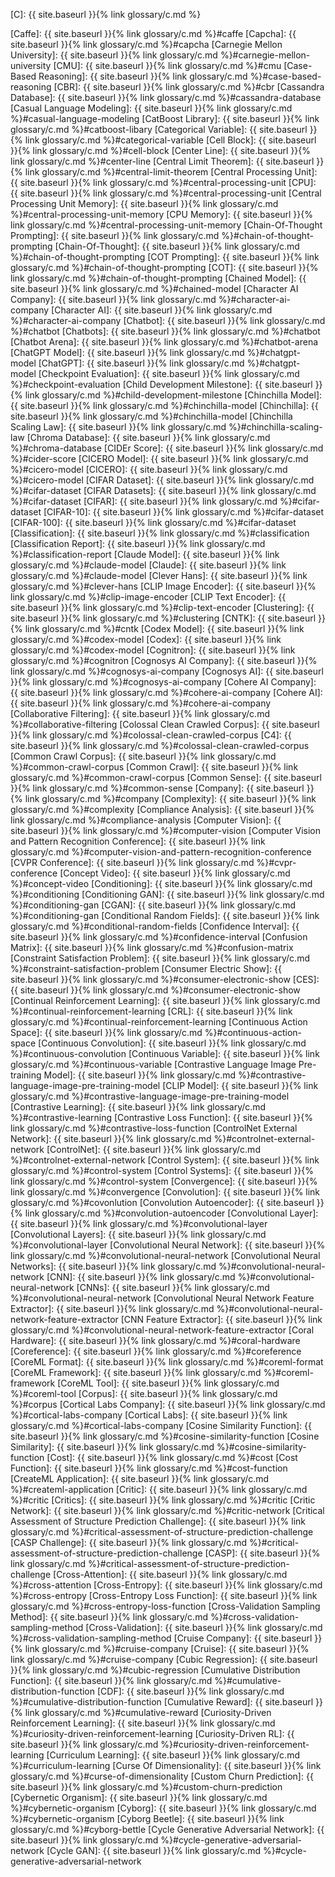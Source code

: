 [C]: {{ site.baseurl }}{% link glossary/c.md %}

[Caffe]: {{ site.baseurl }}{% link glossary/c.md %}#caffe
[Capcha]: {{ site.baseurl }}{% link glossary/c.md %}#capcha
[Carnegie Mellon University]: {{ site.baseurl }}{% link glossary/c.md %}#carnegie-mellon-university
[CMU]: {{ site.baseurl }}{% link glossary/c.md %}#cmu
[Case-Based Reasoning]: {{ site.baseurl }}{% link glossary/c.md %}#case-based-reasoning
[CBR]: {{ site.baseurl }}{% link glossary/c.md %}#cbr
[Cassandra Database]: {{ site.baseurl }}{% link glossary/c.md %}#cassandra-database
[Casual Language Modeling]: {{ site.baseurl }}{% link glossary/c.md %}#casual-language-modeling
[CatBoost Library]: {{ site.baseurl }}{% link glossary/c.md %}#catboost-libary
[Categorical Variable]: {{ site.baseurl }}{% link glossary/c.md %}#categorical-variable
[Cell Block]: {{ site.baseurl }}{% link glossary/c.md %}#cell-block
[Center Line]: {{ site.baseurl }}{% link glossary/c.md %}#center-line
[Central Limit Theorem]: {{ site.baseurl }}{% link glossary/c.md %}#central-limit-theorem
[Central Processing Unit]: {{ site.baseurl }}{% link glossary/c.md %}#central-processing-unit
[CPU]: {{ site.baseurl }}{% link glossary/c.md %}#central-processing-unit
[Central Processing Unit Memory]: {{ site.baseurl }}{% link glossary/c.md %}#central-processing-unit-memory
[CPU Memory]: {{ site.baseurl }}{% link glossary/c.md %}#central-processing-unit-memory
[Chain-Of-Thought Prompting]: {{ site.baseurl }}{% link glossary/c.md %}#chain-of-thought-prompting
[Chain-Of-Thought]: {{ site.baseurl }}{% link glossary/c.md %}#chain-of-thought-prompting
[COT Prompting]: {{ site.baseurl }}{% link glossary/c.md %}#chain-of-thought-prompting
[COT]: {{ site.baseurl }}{% link glossary/c.md %}#chain-of-thought-prompting
[Chained Model]: {{ site.baseurl }}{% link glossary/c.md %}#chained-model
[Character AI Company]: {{ site.baseurl }}{% link glossary/c.md %}#character-ai-company
[Character AI]: {{ site.baseurl }}{% link glossary/c.md %}#character-ai-company
[Chatbot]: {{ site.baseurl }}{% link glossary/c.md %}#chatbot
[Chatbots]: {{ site.baseurl }}{% link glossary/c.md %}#chatbot
[Chatbot Arena]: {{ site.baseurl }}{% link glossary/c.md %}#chatbot-arena
[ChatGPT Model]: {{ site.baseurl }}{% link glossary/c.md %}#chatgpt-model
[ChatGPT]: {{ site.baseurl }}{% link glossary/c.md %}#chatgpt-model
[Checkpoint Evaluation]: {{ site.baseurl }}{% link glossary/c.md %}#checkpoint-evaluation
[Child Development Milestone]: {{ site.baseurl }}{% link glossary/c.md %}#child-development-milestone
[Chinchilla Model]: {{ site.baseurl }}{% link glossary/c.md %}#chinchilla-model
[Chinchilla]: {{ site.baseurl }}{% link glossary/c.md %}#chinchilla-model
[Chinchilla Scaling Law]: {{ site.baseurl }}{% link glossary/c.md %}#chinchilla-scaling-law
[Chroma Database]: {{ site.baseurl }}{% link glossary/c.md %}#chroma-database
[CIDEr Score]: {{ site.baseurl }}{% link glossary/c.md %}#cider-score
[CICERO Model]: {{ site.baseurl }}{% link glossary/c.md %}#cicero-model
[CICERO]: {{ site.baseurl }}{% link glossary/c.md %}#cicero-model
[CIFAR Dataset]: {{ site.baseurl }}{% link glossary/c.md %}#cifar-dataset
[CIFAR Datasets]: {{ site.baseurl }}{% link glossary/c.md %}#cifar-dataset
[CIFAR]: {{ site.baseurl }}{% link glossary/c.md %}#cifar-dataset
[CIFAR-10]: {{ site.baseurl }}{% link glossary/c.md %}#cifar-dataset
[CIFAR-100]: {{ site.baseurl }}{% link glossary/c.md %}#cifar-dataset
[Classification]: {{ site.baseurl }}{% link glossary/c.md %}#classification
[Classification Report]: {{ site.baseurl }}{% link glossary/c.md %}#classification-report
[Claude Model]: {{ site.baseurl }}{% link glossary/c.md %}#claude-model
[Claude]: {{ site.baseurl }}{% link glossary/c.md %}#claude-model
[Clever Hans]: {{ site.baseurl }}{% link glossary/c.md %}#clever-hans
[CLIP Image Encoder]: {{ site.baseurl }}{% link glossary/c.md %}#clip-image-encoder
[CLIP Text Encoder]: {{ site.baseurl }}{% link glossary/c.md %}#clip-text-encoder
[Clustering]: {{ site.baseurl }}{% link glossary/c.md %}#clustering
[CNTK]: {{ site.baseurl }}{% link glossary/c.md %}#cntk
[Codex Model]: {{ site.baseurl }}{% link glossary/c.md %}#codex-model
[Codex]: {{ site.baseurl }}{% link glossary/c.md %}#codex-model
[Cognitron]: {{ site.baseurl }}{% link glossary/c.md %}#cognitron
[Cognosys AI Company]: {{ site.baseurl }}{% link glossary/c.md %}#cognosys-ai-company
[Cognosys AI]: {{ site.baseurl }}{% link glossary/c.md %}#cognosys-ai-company
[Cohere AI Company]: {{ site.baseurl }}{% link glossary/c.md %}#cohere-ai-company
[Cohere AI]: {{ site.baseurl }}{% link glossary/c.md %}#cohere-ai-company
[Collaborative Filtering]: {{ site.baseurl }}{% link glossary/c.md %}#collaborative-filtering
[Colossal Clean Crawled Corpus]: {{ site.baseurl }}{% link glossary/c.md %}#colossal-clean-crawled-corpus
[C4]: {{ site.baseurl }}{% link glossary/c.md %}#colossal-clean-crawled-corpus
[Common Crawl Corpus]: {{ site.baseurl }}{% link glossary/c.md %}#common-crawl-corpus
[Common Crawl]: {{ site.baseurl }}{% link glossary/c.md %}#common-crawl-corpus
[Common Sense]: {{ site.baseurl }}{% link glossary/c.md %}#common-sense
[Company]: {{ site.baseurl }}{% link glossary/c.md %}#company
[Complexity]: {{ site.baseurl }}{% link glossary/c.md %}#complexity
[Compliance Analysis]: {{ site.baseurl }}{% link glossary/c.md %}#compliance-analysis
[Computer Vision]: {{ site.baseurl }}{% link glossary/c.md %}#computer-vision
[Computer Vision and Pattern Recognition Conference]: {{ site.baseurl }}{% link glossary/c.md %}#computer-vision-and-pattern-recognition-conference
[CVPR Conference]: {{ site.baseurl }}{% link glossary/c.md %}#cvpr-conference
[Concept Video]: {{ site.baseurl }}{% link glossary/c.md %}#concept-video
[Conditioning]: {{ site.baseurl }}{% link glossary/c.md %}#conditioning
[Conditioning GAN]: {{ site.baseurl }}{% link glossary/c.md %}#conditioning-gan
[CGAN]: {{ site.baseurl }}{% link glossary/c.md %}#conditioning-gan
[Conditional Random Fields]: {{ site.baseurl }}{% link glossary/c.md %}#conditional-random-fields
[Confidence Interval]: {{ site.baseurl }}{% link glossary/c.md %}#confidence-interval
[Confusion Matrix]: {{ site.baseurl }}{% link glossary/c.md %}#confusion-matrix
[Constraint Satisfaction Problem]: {{ site.baseurl }}{% link glossary/c.md %}#constraint-satisfaction-problem
[Consumer Electric Show]: {{ site.baseurl }}{% link glossary/c.md %}#consumer-electronic-show
[CES]: {{ site.baseurl }}{% link glossary/c.md %}#consumer-electronic-show
[Continual Reinforcement Learning]: {{ site.baseurl }}{% link glossary/c.md %}#continual-reinforcement-learning
[CRL]: {{ site.baseurl }}{% link glossary/c.md %}#continual-reinforcement-learning
[Continuous Action Space]: {{ site.baseurl }}{% link glossary/c.md %}#continuous-action-space
[Continuous Convolution]: {{ site.baseurl }}{% link glossary/c.md %}#continuous-convolution
[Continuous Variable]: {{ site.baseurl }}{% link glossary/c.md %}#continuous-variable
[Contrastive Language Image Pre-training Model]: {{ site.baseurl }}{% link glossary/c.md %}#contrastive-language-image-pre-training-model
[CLIP Model]: {{ site.baseurl }}{% link glossary/c.md %}#contrastive-language-image-pre-training-model
[Contrastive Learning]: {{ site.baseurl }}{% link glossary/c.md %}#contrastive-learning
[Contrastive Loss Function]: {{ site.baseurl }}{% link glossary/c.md %}#contrastive-loss-function
[ControlNet External Network]: {{ site.baseurl }}{% link glossary/c.md %}#controlnet-external-network
[ControlNet]: {{ site.baseurl }}{% link glossary/c.md %}#controlnet-external-network
[Control System]: {{ site.baseurl }}{% link glossary/c.md %}#control-system
[Control Systems]: {{ site.baseurl }}{% link glossary/c.md %}#control-system
[Convergence]: {{ site.baseurl }}{% link glossary/c.md %}#convergence
[Convolution]: {{ site.baseurl }}{% link glossary/c.md %}#covonlution
[Convolution Autoencoder]: {{ site.baseurl }}{% link glossary/c.md %}#convolution-autoencoder
[Convolutional Layer]: {{ site.baseurl }}{% link glossary/c.md %}#convolutional-layer
[Convolutional Layers]: {{ site.baseurl }}{% link glossary/c.md %}#convolutional-layer
[Convolutional Neural Network]: {{ site.baseurl }}{% link glossary/c.md %}#convolutional-neural-network
[Convolutional Neural Networks]: {{ site.baseurl }}{% link glossary/c.md %}#convolutional-neural-network
[CNN]: {{ site.baseurl }}{% link glossary/c.md %}#convolutional-neural-network
[CNNs]: {{ site.baseurl }}{% link glossary/c.md %}#convolutional-neural-network
[Convolutional Neural Network Feature Extractor]: {{ site.baseurl }}{% link glossary/c.md %}#convolutional-neural-network-feature-extractor
[CNN Feature Extractor]: {{ site.baseurl }}{% link glossary/c.md %}#convolutional-neural-network-feature-extractor
[Coral Hardware]: {{ site.baseurl }}{% link glossary/c.md %}#coral-hardware
[Coreference]: {{ site.baseurl }}{% link glossary/c.md %}#coreference
[CoreML Format]: {{ site.baseurl }}{% link glossary/c.md %}#coreml-format
[CoreML Framework]: {{ site.baseurl }}{% link glossary/c.md %}#coreml-framework
[CoreML Tool]: {{ site.baseurl }}{% link glossary/c.md %}#coreml-tool
[Corpus]: {{ site.baseurl }}{% link glossary/c.md %}#corpus
[Cortical Labs Company]: {{ site.baseurl }}{% link glossary/c.md %}#cortical-labs-company
[Cortical Labs]: {{ site.baseurl }}{% link glossary/c.md %}#cortical-labs-company
[Cosine Similarity Function]: {{ site.baseurl }}{% link glossary/c.md %}#cosine-similarity-function
[Cosine Similarity]: {{ site.baseurl }}{% link glossary/c.md %}#cosine-similarity-function
[Cost]: {{ site.baseurl }}{% link glossary/c.md %}#cost
[Cost Function]: {{ site.baseurl }}{% link glossary/c.md %}#cost-function
[CreateML Application]: {{ site.baseurl }}{% link glossary/c.md %}#createml-application
[Critic]: {{ site.baseurl }}{% link glossary/c.md %}#critic
[Critics]: {{ site.baseurl }}{% link glossary/c.md %}#critic
[Critic Network]: {{ site.baseurl }}{% link glossary/c.md %}#critic-network
[Critical Assessment of Structure Prediction Challenge]: {{ site.baseurl }}{% link glossary/c.md %}#critical-assessment-of-structure-prediction-challenge
[CASP Challenge]: {{ site.baseurl }}{% link glossary/c.md %}#critical-assessment-of-structure-prediction-challenge
[CASP]: {{ site.baseurl }}{% link glossary/c.md %}#critical-assessment-of-structure-prediction-challenge
[Cross-Attention]: {{ site.baseurl }}{% link glossary/c.md %}#cross-attention
[Cross-Entropy]: {{ site.baseurl }}{% link glossary/c.md %}#cross-entropy
[Cross-Entropy Loss Function]: {{ site.baseurl }}{% link glossary/c.md %}#cross-entropy-loss-function
[Cross-Validation Sampling Method]: {{ site.baseurl }}{% link glossary/c.md %}#cross-validation-sampling-method
[Cross-Validation]: {{ site.baseurl }}{% link glossary/c.md %}#cross-validation-sampling-method
[Cruise Company]: {{ site.baseurl }}{% link glossary/c.md %}#cruise-company
[Cruise]: {{ site.baseurl }}{% link glossary/c.md %}#cruise-company
[Cubic Regression]: {{ site.baseurl }}{% link glossary/c.md %}#cubic-regression
[Cumulative Distribution Function]: {{ site.baseurl }}{% link glossary/c.md %}#cumulative-distribution-function
[CDF]: {{ site.baseurl }}{% link glossary/c.md %}#cumulative-distribution-function
[Cumulative Reward]: {{ site.baseurl }}{% link glossary/c.md %}#cumulative-reward
[Curiosity-Driven Reinforcement Learning]: {{ site.baseurl }}{% link glossary/c.md %}#curiosity-driven-reinforcement-learning
[Curiosity-Driven RL]: {{ site.baseurl }}{% link glossary/c.md %}#curiosity-driven-reinforcement-learning
[Curriculum Learning]: {{ site.baseurl }}{% link glossary/c.md %}#curriculum-learning
[Curse Of Dimensionality]: {{ site.baseurl }}{% link glossary/c.md %}#curse-of-dimensionality
[Custom Churn Prediction]: {{ site.baseurl }}{% link glossary/c.md %}#custom-churn-prediction
[Cybernetic Organism]: {{ site.baseurl }}{% link glossary/c.md %}#cybernetic-organism
[Cyborg]: {{ site.baseurl }}{% link glossary/c.md %}#cybernetic-organism
[Cyborg Beetle]: {{ site.baseurl }}{% link glossary/c.md %}#cyborg-bettle
[Cycle Generative Adversarial Network]: {{ site.baseurl }}{% link glossary/c.md %}#cycle-generative-adversarial-network
[Cycle GAN]: {{ site.baseurl }}{% link glossary/c.md %}#cycle-generative-adversarial-network
